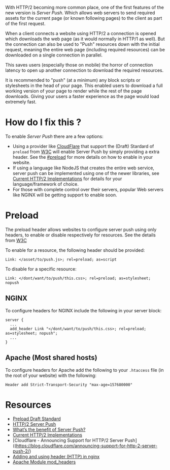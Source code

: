 With HTTP/2 becoming more common place, one of the first features of the new version is *Server Push*. Which allows web servers to send required assets for the current page (or known following pages) to the client as part of the first request.

When a client connects a website using HTTP/2 a connection is opened which downloads the web page (as it would normally in HTTP/1 as well). But the connection can also be used to "Push" resources down with the initial request, meaning the entire web page (including required resources) can be downloaded on a single connection in parallel.

This saves users (especially those on mobile) the horror of connection latency to open up another connection to download the required resources.

It is recommended to "push" (at a minimum) any block scripts or stylesheets in the head of your page. This enabled users to download a full working version of your page to render while the rest of the page downloads. Giving your users a faster experience as the page would load extremely fast.

# How do I fix this ?

To enable *Server Push* there are a few options:

* Using a provider like [CloudFlare](https://blog.cloudflare.com/announcing-support-for-http-2-server-push-2/) that support the (Draft) Stardard of `preload` from [W3C](https://w3c.github.io/preload/#server-push-http-2) will enable Server Push by simply providing a extra header. See the [#preload](Preload) for more details on how to enable in your website.
* If using a language like NodeJS that creates the entire web service, server push can be implemented using one of the newer libraries, see [Current HTTP/2 Implementations](https://github.com/http2/http2-spec/wiki/Implementations) for details for your language/framework of choice.
* For those with complete control over their servers, popular Web servers like NGINX will be getting support to enable soon.

# Preload

The preload header allows websites to configure server push using only headers, to enable or disable respectively for resources. See the details from [W3C](https://w3c.github.io/preload/#server-push-http-2)

To enable for a resource, the following header should be provided:

```
Link: </asset/to/push.js>; rel=preload; as=script
```

To disable for a specific resource:

```
Link: </dont/want/to/push/this.css>; rel=preload; as=stylesheet; nopush
```

## NGINX

To configure headers for NGINX include the following in your server block:

```
server {
  ...
  add_header Link "</dont/want/to/push/this.css>; rel=preload; as=stylesheet; nopush"; 
  ...
}
```

## Apache (Most shared hosts)

To configure headers for Apache add the following to your `.htaccess` file (in the root of your website) with the following:

```
Header add Strict-Transport-Security "max-age=157680000"
```

# Resources

* [Preload Draft Standard](https://w3c.github.io/preload/#server-push-http-2)
* [HTTP/2 Server Push](http://blog.xebia.com/http2-server-push/)
* [What’s the benefit of Server Push?](https://http2.github.io/faq/#whats-the-benefit-of-server-push)
* [Current HTTP/2 Implementations](https://github.com/http2/http2-spec/wiki/Implementations)
* [Cloudflare - Announcing Support for HTTP/2 Server Push]((https://blog.cloudflare.com/announcing-support-for-http-2-server-push-2/)
* [Adding and using header (HTTP) in nginx](http://stackoverflow.com/questions/11973047/adding-and-using-header-http-in-nginx)
* [Apache Module mod_headers](http://httpd.apache.org/docs/2.0/mod/mod_headers.html)
